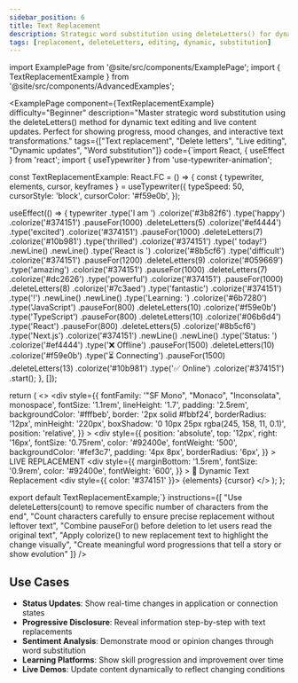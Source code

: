 ```yaml
---
sidebar_position: 6
title: Text Replacement
description: Strategic word substitution using deleteLetters() for dynamic text editing and live updates
tags: [replacement, deleteLetters, editing, dynamic, substitution]
---
```


import ExamplePage from '@site/src/components/ExamplePage';
import { TextReplacementExample } from '@site/src/components/AdvancedExamples';

<ExamplePage
component={TextReplacementExample}
difficulty="Beginner"
description="Master strategic word substitution using the deleteLetters() method for dynamic text editing and live content updates. Perfect for showing progress, mood changes, and interactive text transformations."
tags={["Text replacement", "Delete letters", "Live editing", "Dynamic updates", "Word substitution"]}
code={`import React, { useEffect } from 'react';
import { useTypewriter } from 'use-typewriter-animation';

const TextReplacementExample: React.FC = () => {
  const { typewriter, elements, cursor, keyframes } = useTypewriter({
    typeSpeed: 50,
    cursorStyle: 'block',
    cursorColor: '#f59e0b',
  });

  useEffect(() => {
    typewriter
      .type('I am ')
      .colorize('#3b82f6')
      .type('happy')
      .colorize('#374151')
      .pauseFor(1000)
      .deleteLetters(5)
      .colorize('#ef4444')
      .type('excited')
      .colorize('#374151')
      .pauseFor(1000)
      .deleteLetters(7)
      .colorize('#10b981')
      .type('thrilled')
      .colorize('#374151')
      .type(' today!')
      .newLine()
      .newLine()
      .type('React is ')
      .colorize('#8b5cf6')
      .type('difficult')
      .colorize('#374151')
      .pauseFor(1200)
      .deleteLetters(9)
      .colorize('#059669')
      .type('amazing')
      .colorize('#374151')
      .pauseFor(1000)
      .deleteLetters(7)
      .colorize('#dc2626')
      .type('powerful')
      .colorize('#374151')
      .pauseFor(1000)
      .deleteLetters(8)
      .colorize('#7c3aed')
      .type('fantastic')
      .colorize('#374151')
      .type('!')
      .newLine()
      .newLine()
      .type('Learning: ')
      .colorize('#6b7280')
      .type('JavaScript')
      .pauseFor(800)
      .deleteLetters(10)
      .colorize('#f59e0b')
      .type('TypeScript')
      .pauseFor(800)
      .deleteLetters(10)
      .colorize('#06b6d4')
      .type('React')
      .pauseFor(800)
      .deleteLetters(5)
      .colorize('#8b5cf6')
      .type('Next.js')
      .colorize('#374151')
      .newLine()
      .newLine()
      .type('Status: ')
      .colorize('#ef4444')
      .type('❌ Offline')
      .pauseFor(1500)
      .deleteLetters(10)
      .colorize('#f59e0b')
      .type('⏳ Connecting')
      .pauseFor(1500)
      .deleteLetters(13)
      .colorize('#10b981')
      .type('✅ Online')
      .colorize('#374151')
      .start();
  }, []);

  return (
    <>
      <style>{keyframes}</style>
      <div
        style={{
          fontFamily: '"SF Mono", "Monaco", "Inconsolata", monospace',
          fontSize: '1.1rem',
          lineHeight: '1.7',
          padding: '2.5rem',
          backgroundColor: '#fffbeb',
          border: '2px solid #fbbf24',
          borderRadius: '12px',
          minHeight: '220px',
          boxShadow: '0 10px 25px rgba(245, 158, 11, 0.1)',
          position: 'relative',
        }}
      >
        <div
          style={{
            position: 'absolute',
            top: '12px',
            right: '16px',
            fontSize: '0.75rem',
            color: '#92400e',
            fontWeight: '500',
            backgroundColor: '#fef3c7',
            padding: '4px 8px',
            borderRadius: '6px',
          }}
        >
          LIVE REPLACEMENT
        </div>
        <div
          style={{
            marginBottom: '1.5rem',
            fontSize: '0.9rem',
            color: '#92400e',
            fontWeight: '600',
          }}
        >
          🔄 Dynamic Text Replacement
        </div>
        <div style={{ color: '#374151' }}>
          {elements}
          {cursor}
        </div>
      </div>
    </>
  );
};

export default TextReplacementExample;`}
instructions={[
"Use deleteLetters(count) to remove specific number of characters from the end",
"Count characters carefully to ensure precise replacement without leftover text",
"Combine pauseFor() before deletion to let users read the original text",
"Apply colorize() to new replacement text to highlight the change visually",
"Create meaningful word progressions that tell a story or show evolution"
]}
/>

## Use Cases

- **Status Updates**: Show real-time changes in application or connection states
- **Progressive Disclosure**: Reveal information step-by-step with text replacements
- **Sentiment Analysis**: Demonstrate mood or opinion changes through word substitution
- **Learning Platforms**: Show skill progression and improvement over time
- **Live Demos**: Update content dynamically to reflect changing conditions